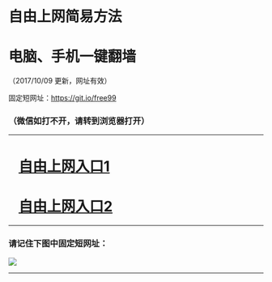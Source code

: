 ﻿# 自由上网简易方法

# 电脑、手机一键翻墙

（2017/10/09 更新，网址有效）

固定短网址：https://git.io/free99

### （微信如打不开，请转到浏览器打开）


***





# &nbsp;&nbsp; <a href="http://ft626111595.fwq-tz-1001.info/fwqtz01.html?t=100900116533 " target="_blank">自由上网入口1</a>
# &nbsp;&nbsp; <a href="http://ft14725585.fwq-tz-1002.info/fwqtz02.html?t=10090013399 " target="_blank">自由上网入口2</a>
***

### 请记住下图中固定短网址：

<img src="https://s3-us-west-2.amazonaws.com/fwq-1001/yjfq-20170905okok.png" /> 


***

